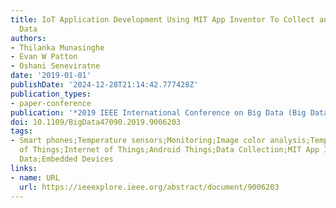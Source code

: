 ```yaml
---
title: IoT Application Development Using MIT App Inventor To Collect and Analyze Sensor
  Data
authors:
- Thilanka Munasinghe
- Evan W Patton
- Oshani Seneviratne
date: '2019-01-01'
publishDate: '2024-12-28T21:14:42.777428Z'
publication_types:
- paper-conference
publication: '*2019 IEEE International Conference on Big Data (Big Data)*'
doi: 10.1109/BigData47090.2019.9006203
tags:
- Smart phones;Temperature sensors;Monitoring;Image color analysis;Temperature measurement;Internet
  of Things;Internet of Things;Android Things;Data Collection;MIT App Inventor;Sensor
  Data;Embedded Devices
links:
- name: URL
  url: https://ieeexplore.ieee.org/abstract/document/9006203
---
```

